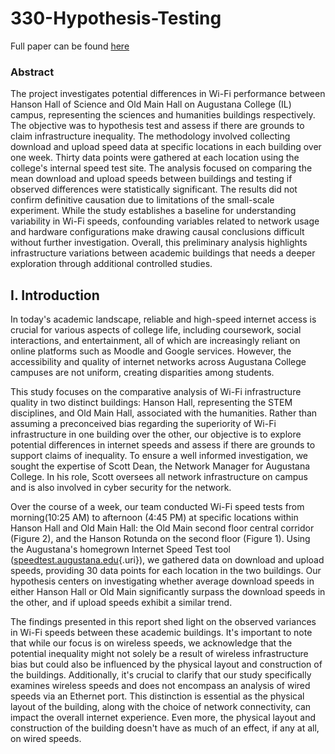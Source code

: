 # 330-Hypothesis-Testing

Full paper can be found [here](https://github.com/MoRevolution/330-Hypothesis-Testing/blob/main/Project-Notebook.pdf)

### Abstract

The project investigates potential differences in Wi-Fi performance between Hanson Hall of Science and Old Main Hall on Augustana College (IL) campus, representing the sciences and humanities buildings respectively. The objective was to hypothesis test and assess if there are grounds to claim infrastructure inequality. The methodology involved collecting download and upload speed data at specific locations in each building over one week. Thirty data points were gathered at each location using the college's internal speed test site. The analysis focused on comparing the mean download and upload speeds between buildings and testing if observed differences were statistically significant. The results did not confirm definitive causation due to limitations of the small-scale experiment. While the study establishes a baseline for understanding variability in Wi-Fi speeds, confounding variables related to network usage and hardware configurations make drawing causal conclusions difficult without further investigation. Overall, this preliminary analysis highlights infrastructure variations between academic buildings that needs a deeper exploration through additional controlled studies.

## I. Introduction

In today's academic landscape, reliable and high-speed internet access is crucial for various aspects of college life, including coursework, social interactions, and entertainment, all of which are increasingly reliant on online platforms such as Moodle and Google services. However, the accessibility and quality of internet networks across Augustana College campuses are not uniform, creating disparities among students.

This study focuses on the comparative analysis of Wi-Fi infrastructure quality in two distinct buildings: Hanson Hall, representing the STEM disciplines, and Old Main Hall, associated with the humanities. Rather than assuming a preconceived bias regarding the superiority of Wi-Fi infrastructure in one building over the other, our objective is to explore potential differences in internet speeds and assess if there are grounds to support claims of inequality. To ensure a well informed investigation, we sought the expertise of Scott Dean, the Network Manager for Augustana College. In his role, Scott oversees all network infrastructure on campus and is also involved in cyber security for the network.

Over the course of a week, our team conducted Wi-Fi speed tests from morning(10:25 AM) to afternoon (4:45 PM) at specific locations within Hanson Hall and Old Main Hall: the Old Main second floor central corridor (Figure 2), and the Hanson Rotunda on the second floor (Figure 1). Using the Augustana's homegrown Internet Speed Test tool ([speedtest.augustana.edu](speedtest.augustana.edu){.uri}), we gathered data on download and upload speeds, providing 30 data points for each location in the two buildings. Our hypothesis centers on investigating whether average download speeds in either Hanson Hall or Old Main significantly surpass the download speeds in the other, and if upload speeds exhibit a similar trend.

The findings presented in this report shed light on the observed variances in Wi-Fi speeds between these academic buildings. It's important to note that while our focus is on wireless speeds, we acknowledge that the potential inequality might not solely be a result of wireless infrastructure bias but could also be influenced by the physical layout and construction of the buildings. Additionally, it's crucial to clarify that our study specifically examines wireless speeds and does not encompass an analysis of wired speeds via an Ethernet port. This distinction is essential as the physical layout of the building, along with the choice of network connectivity, can impact the overall internet experience. Even more, the physical layout and construction of the building doesn't have as much of an effect, if any at all, on wired speeds.
